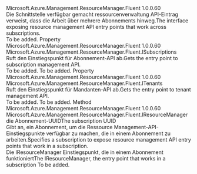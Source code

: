 <Type Name="ResourceManager+IAuthenticated" FullName="Microsoft.Azure.Management.ResourceManager.Fluent.ResourceManager+IAuthenticated">
  <TypeSignature Language="C#" Value="public interface ResourceManager.IAuthenticated" />
  <TypeSignature Language="ILAsm" Value=".class nested public interface auto ansi abstract ResourceManager/IAuthenticated" />
  <TypeSignature Language="DocId" Value="T:Microsoft.Azure.Management.ResourceManager.Fluent.ResourceManager.IAuthenticated" />
  <TypeSignature Language="VB.NET" Value="Public Interface ResourceManager.IAuthenticated" />
  <TypeSignature Language="F#" Value="type ResourceManager.IAuthenticated = interface" />
  <AssemblyInfo>
    <AssemblyName>Microsoft.Azure.Management.ResourceManager.Fluent</AssemblyName>
    <AssemblyVersion>1.0.0.60</AssemblyVersion>
  </AssemblyInfo>
  <Interfaces />
  <Docs>
    <summary>
             <span data-ttu-id="d01b2-101">Die Schnittstelle verfügbar gemacht ressourcenverwaltung API-Eintrag verweist, dass die Arbeit über mehrere Abonnements hinweg.</span><span class="sxs-lookup"><span data-stu-id="d01b2-101">The interface exposing resource management API entry points that work across subscriptions.</span></span>
            </summary>
    <remarks>To be added.</remarks>
  </Docs>
  <Members>
    <Member MemberName="Subscriptions">
      <MemberSignature Language="C#" Value="public Microsoft.Azure.Management.ResourceManager.Fluent.ISubscriptions Subscriptions { get; }" />
      <MemberSignature Language="ILAsm" Value=".property instance class Microsoft.Azure.Management.ResourceManager.Fluent.ISubscriptions Subscriptions" />
      <MemberSignature Language="DocId" Value="P:Microsoft.Azure.Management.ResourceManager.Fluent.ResourceManager.IAuthenticated.Subscriptions" />
      <MemberSignature Language="VB.NET" Value="Public ReadOnly Property Subscriptions As ISubscriptions" />
      <MemberSignature Language="F#" Value="member this.Subscriptions : Microsoft.Azure.Management.ResourceManager.Fluent.ISubscriptions" Usage="Microsoft.Azure.Management.ResourceManager.Fluent.ResourceManager.IAuthenticated.Subscriptions" />
      <MemberType>Property</MemberType>
      <AssemblyInfo>
        <AssemblyName>Microsoft.Azure.Management.ResourceManager.Fluent</AssemblyName>
        <AssemblyVersion>1.0.0.60</AssemblyVersion>
      </AssemblyInfo>
      <ReturnValue>
        <ReturnType>Microsoft.Azure.Management.ResourceManager.Fluent.ISubscriptions</ReturnType>
      </ReturnValue>
      <Docs>
        <summary>
            <span data-ttu-id="d01b2-102">Ruft den Einstiegspunkt für Abonnement-API ab.</span><span class="sxs-lookup"><span data-stu-id="d01b2-102">Gets the entry point to subscription management API.</span></span>
            </summary>
        <value>To be added.</value>
        <remarks>To be added.</remarks>
      </Docs>
    </Member>
    <Member MemberName="Tenants">
      <MemberSignature Language="C#" Value="public Microsoft.Azure.Management.ResourceManager.Fluent.ITenants Tenants { get; }" />
      <MemberSignature Language="ILAsm" Value=".property instance class Microsoft.Azure.Management.ResourceManager.Fluent.ITenants Tenants" />
      <MemberSignature Language="DocId" Value="P:Microsoft.Azure.Management.ResourceManager.Fluent.ResourceManager.IAuthenticated.Tenants" />
      <MemberSignature Language="VB.NET" Value="Public ReadOnly Property Tenants As ITenants" />
      <MemberSignature Language="F#" Value="member this.Tenants : Microsoft.Azure.Management.ResourceManager.Fluent.ITenants" Usage="Microsoft.Azure.Management.ResourceManager.Fluent.ResourceManager.IAuthenticated.Tenants" />
      <MemberType>Property</MemberType>
      <AssemblyInfo>
        <AssemblyName>Microsoft.Azure.Management.ResourceManager.Fluent</AssemblyName>
        <AssemblyVersion>1.0.0.60</AssemblyVersion>
      </AssemblyInfo>
      <ReturnValue>
        <ReturnType>Microsoft.Azure.Management.ResourceManager.Fluent.ITenants</ReturnType>
      </ReturnValue>
      <Docs>
        <summary>
            <span data-ttu-id="d01b2-103">Ruft den Einstiegspunkt für Mandanten-API ab.</span><span class="sxs-lookup"><span data-stu-id="d01b2-103">Gets the entry point to tenant management API.</span></span>
            </summary>
        <value>To be added.</value>
        <remarks>To be added.</remarks>
      </Docs>
    </Member>
    <Member MemberName="WithSubscription">
      <MemberSignature Language="C#" Value="public Microsoft.Azure.Management.ResourceManager.Fluent.IResourceManager WithSubscription (string subscriptionId);" />
      <MemberSignature Language="ILAsm" Value=".method public hidebysig newslot virtual instance class Microsoft.Azure.Management.ResourceManager.Fluent.IResourceManager WithSubscription(string subscriptionId) cil managed" />
      <MemberSignature Language="DocId" Value="M:Microsoft.Azure.Management.ResourceManager.Fluent.ResourceManager.IAuthenticated.WithSubscription(System.String)" />
      <MemberSignature Language="VB.NET" Value="Public Function WithSubscription (subscriptionId As String) As IResourceManager" />
      <MemberSignature Language="F#" Value="abstract member WithSubscription : string -&gt; Microsoft.Azure.Management.ResourceManager.Fluent.IResourceManager" Usage="iAuthenticated.WithSubscription subscriptionId" />
      <MemberType>Method</MemberType>
      <AssemblyInfo>
        <AssemblyName>Microsoft.Azure.Management.ResourceManager.Fluent</AssemblyName>
        <AssemblyVersion>1.0.0.60</AssemblyVersion>
      </AssemblyInfo>
      <ReturnValue>
        <ReturnType>Microsoft.Azure.Management.ResourceManager.Fluent.IResourceManager</ReturnType>
      </ReturnValue>
      <Parameters>
        <Parameter Name="subscriptionId" Type="System.String" />
      </Parameters>
      <Docs>
        <param name="subscriptionId"><span data-ttu-id="d01b2-104">die Abonnement-UUID</span><span class="sxs-lookup"><span data-stu-id="d01b2-104">The subscription UUID</span></span></param>
        <summary>
            <span data-ttu-id="d01b2-105">Gibt an, ein Abonnement, um die Ressource Management-API-Einstiegspunkte verfügbar zu machen, die in einem Abonnement zu arbeiten.</span><span class="sxs-lookup"><span data-stu-id="d01b2-105">Specifies a subscription to expose resource management API entry points that work in a subscription.</span></span>
            </summary>
        <returns><span data-ttu-id="d01b2-106">Die IResourceManager Einstiegspunkt, die in einem Abonnement funktioniert</span><span class="sxs-lookup"><span data-stu-id="d01b2-106">The IResourceManager, the entry point that works in a subscription</span></span></returns>
        <remarks>To be added.</remarks>
      </Docs>
    </Member>
  </Members>
</Type>